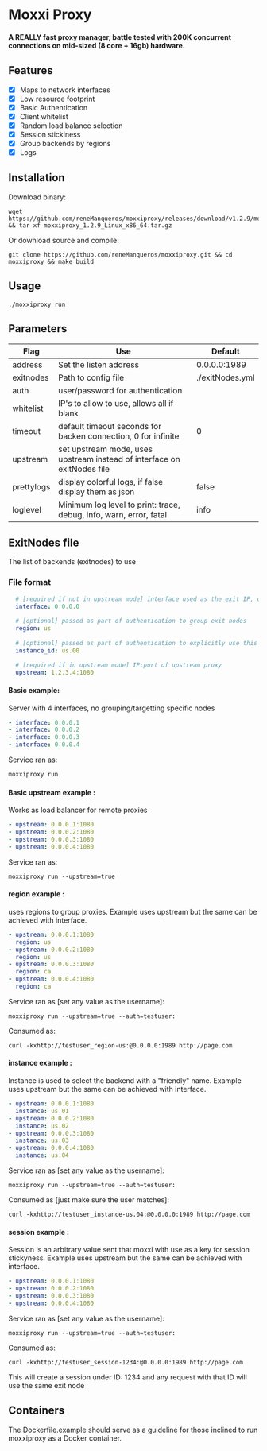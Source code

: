 # Moxxi Proxy

#### A REALLY fast proxy manager, battle tested with 200K concurrent connections on mid-sized (8 core + 16gb) hardware. 

## Features 
- [x] Maps to network interfaces 
- [x] Low resource footprint 
- [x] Basic Authentication
- [x] Client whitelist 
- [x] Random load balance selection
- [x] Session stickiness
- [x] Group backends by regions
- [x] Logs

## Installation
Download binary:
```shell
wget https://github.com/reneManqueros/moxxiproxy/releases/download/v1.2.9/moxxiproxy_1.2.9_Linux_x86_64.tar.gz && tar xf moxxiproxy_1.2.9_Linux_x86_64.tar.gz 
```

Or download source and compile:
```shell
git clone https://github.com/reneManqueros/moxxiproxy.git && cd moxxiproxy && make build
````

## Usage
 
```shell
./moxxiproxy run
```
 
## Parameters

| Flag       | Use                                                                     | Default         |
|------------|-------------------------------------------------------------------------|-----------------|
| address    | Set the listen address                                                  | 0.0.0.0:1989    |         
| exitnodes  | Path to config file                                                     | ./exitNodes.yml |         
| auth       | user/password for authentication                                        | <empty>         |         
| whitelist  | IP's to allow to use, allows all if blank                               | <empty>         |         
| timeout    | default timeout seconds for backen connection, 0 for infinite           | 0               |             
| upstream   | set upstream mode, uses upstream instead of interface on exitNodes file | <empty>         |             
| prettylogs | display colorful logs, if false display them as json                    | false           |             
| loglevel   | Minimum log level to print: trace, debug, info, warn, error, fatal      | info            |             

## ExitNodes file

The list of backends (exitnodes) to use

### File format

```yaml
  # [required if not in upstream mode] interface used as the exit IP, only works when not in upstream
  interface: 0.0.0.0
  
  # [optional] passed as part of authentication to group exit nodes
  region: us
  
  # [optional] passed as part of authentication to explicitly use this exit node
  instance_id: us.00

  # [required if in upstream mode] IP:port of upstream proxy
  upstream: 1.2.3.4:1080
```

#### Basic example:

Server with 4 interfaces, no grouping/targetting specific nodes

```yaml
- interface: 0.0.0.1
- interface: 0.0.0.2
- interface: 0.0.0.3
- interface: 0.0.0.4
```

Service ran as:
```sh
moxxiproxy run 
```

#### Basic upstream example :

Works as load balancer for remote proxies 

```yaml
- upstream: 0.0.0.1:1080
- upstream: 0.0.0.2:1080
- upstream: 0.0.0.3:1080
- upstream: 0.0.0.4:1080
```

Service ran as:
```shell
moxxiproxy run --upstream=true
```

#### region example :

uses regions to group proxies.
Example uses upstream but the same can be achieved with interface.

```yaml
- upstream: 0.0.0.1:1080
  region: us
- upstream: 0.0.0.2:1080
  region: us
- upstream: 0.0.0.3:1080
  region: ca
- upstream: 0.0.0.4:1080
  region: ca
```

Service ran as [set any value as the username]:
```shell
moxxiproxy run --upstream=true --auth=testuser:
```

Consumed as:
```shell
curl -kxhttp://testuser_region-us:@0.0.0.0:1989 http://page.com
```

#### instance example :

Instance is used to select the backend with a "friendly" name.
Example uses upstream but the same can be achieved with interface.

```yaml
- upstream: 0.0.0.1:1080
  instance: us.01
- upstream: 0.0.0.2:1080
  instance: us.02
- upstream: 0.0.0.3:1080
  instance: us.03
- upstream: 0.0.0.4:1080
  instance: us.04
```

Service ran as [set any value as the username]:
```shell
moxxiproxy run --upstream=true --auth=testuser:
```

Consumed as [just make sure the user matches]:
```shell
curl -kxhttp://testuser_instance-us.04:@0.0.0.0:1989 http://page.com
```
#### session example :

Session is an arbitrary value sent that moxxi with use as a key for session stickyness.
Example uses upstream but the same can be achieved with interface.

```yaml
- upstream: 0.0.0.1:1080
- upstream: 0.0.0.2:1080
- upstream: 0.0.0.3:1080
- upstream: 0.0.0.4:1080
```

Service ran as [set any value as the username]:
```shell
moxxiproxy run --upstream=true --auth=testuser:
```

Consumed as:
```shell
curl -kxhttp://testuser_session-1234:@0.0.0.0:1989 http://page.com
```

This will create a session under ID: 1234 and any request with that ID will use the same exit node

## Containers
The Dockerfile.example should serve as a guideline for those inclined to run
moxxiproxy as a Docker container.
